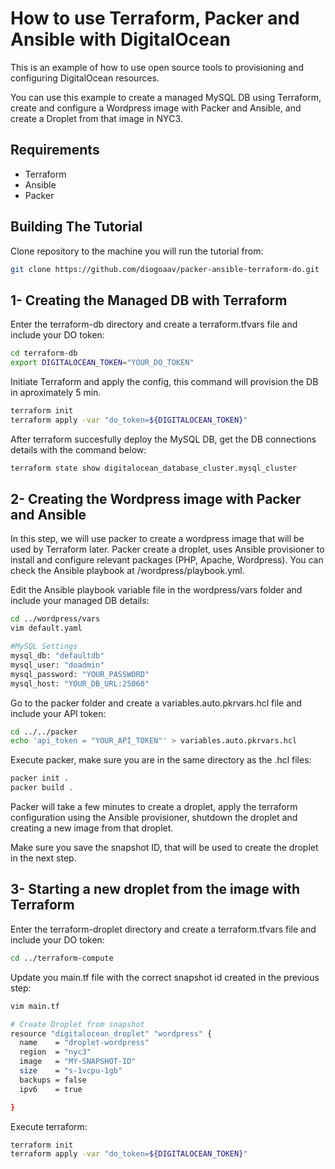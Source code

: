 How to use Terraform, Packer and Ansible with DigitalOcean
==================

This is an example of how to use open source tools to provisioning and configuring DigitalOcean resources.

You can use this example to create a managed MySQL DB using Terraform, create and configure a Wordpress image with Packer and Ansible, and create a Droplet from that image in NYC3.

Requirements
------------

-	Terraform
-	Ansible
-	Packer

Building The Tutorial
---------------------

Clone repository to the machine you will run the tutorial from:

```sh
git clone https://github.com/diogoaav/packer-ansible-terraform-do.git
```

1- Creating the Managed DB with Terraform
---------------------

Enter the terraform-db directory and create a terraform.tfvars file and include your DO token:

```sh
cd terraform-db
export DIGITALOCEAN_TOKEN="YOUR_DO_TOKEN"
```

Initiate Terraform and apply the config, this command will provision the DB in aproximately 5 min.

```sh
terraform init
terraform apply -var "do_token=${DIGITALOCEAN_TOKEN}"
```

After terraform succesfully deploy the MySQL DB, get the DB connections details with the command below:

```sh
terraform state show digitalocean_database_cluster.mysql_cluster
```

2- Creating the Wordpress image with Packer and Ansible
---------------------

In this step, we will use packer to create a wordpress image that will be used by Terraform later. Packer create a droplet, uses Ansible provisioner to install and configure relevant packages (PHP, Apache, Wordpress). You can check the Ansible playbook at /wordpress/playbook.yml.

Edit the Ansible playbook variable file in the wordpress/vars folder and include your managed DB details:

```sh
cd ../wordpress/vars
vim default.yaml
```

```sh
#MySQL Settings
mysql_db: "defaultdb"
mysql_user: "doadmin"
mysql_password: "YOUR_PASSWORD"
mysql_host: "YOUR_DB_URL:25060"
```

Go to the packer folder and create a variables.auto.pkrvars.hcl file and include your API token:

```sh
cd ../../packer
echo 'api_token = "YOUR_API_TOKEN"' > variables.auto.pkrvars.hcl
```

Execute packer, make sure you are in the same directory as the .hcl files:

```sh
packer init .
packer build .
```

Packer will take a few minutes to create a droplet, apply the terraform configuration using the Ansible provisioner, shutdown the droplet and creating a new image from that droplet.

Make sure you save the snapshot ID, that will be used to create the droplet in the next step.

3- Starting a new droplet from the image with Terraform
---------------------

Enter the terraform-droplet directory and create a terraform.tfvars file and include your DO token:

```sh
cd ../terraform-compute
```

Update you main.tf file with the correct snapshot id created in the previous step:

```sh
vim main.tf
```

```sh
# Create Droplet from snapshot
resource "digitalocean_droplet" "wordpress" {
  name    = "droplet-wordpress"
  region  = "nyc3"
  image   = "MY-SNAPSHOT-ID"
  size    = "s-1vcpu-1gb"
  backups = false
  ipv6    = true

}
```

Execute terraform:

```sh
terraform init
terraform apply -var "do_token=${DIGITALOCEAN_TOKEN}"
```
